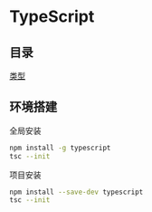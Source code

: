# TypeScript


## 目录


[类型](./type.md)






## 环境搭建

全局安装

```bash
npm install -g typescript
tsc --init
```

项目安装

```bash
npm install --save-dev typescript
tsc --init
```
